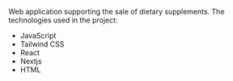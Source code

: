 Web application supporting the sale of dietary supplements.
The technologies used in the project:
- JavaScript
- Tailwind CSS
- React
- Nextjs
- HTML
